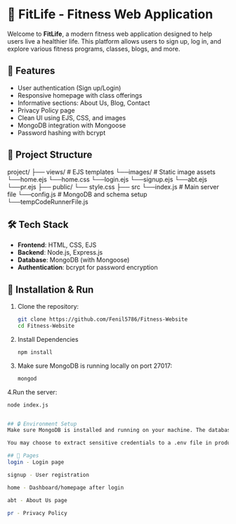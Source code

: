 # 💪 FitLife - Fitness Web Application

Welcome to **FitLife**, a modern fitness web application designed to help users live a healthier life. This platform allows users to sign up, log in, and explore various fitness programs, classes, blogs, and more.

## 🚀 Features

- User authentication (Sign up/Login)
- Responsive homepage with class offerings
- Informative sections: About Us, Blog, Contact
- Privacy Policy page
- Clean UI using EJS, CSS, and images
- MongoDB integration with Mongoose
- Password hashing with bcrypt

## 📂 Project Structure

project/
├── views/ # EJS templates
  └──images/ # Static image assets
  └──home.ejs
  └──home.css
  └──login.ejs
  └──signup.ejs
  └──abt.ejs
  └──pr.ejs
├── public/ 
  └── style.css
├── src
  └──index.js # Main server file
  └──config.js # MongoDB and schema setup
  └──tempCodeRunnerFile.js



## 🛠️ Tech Stack

- **Frontend**: HTML, CSS, EJS
- **Backend**: Node.js, Express.js
- **Database**: MongoDB (with Mongoose)
- **Authentication**: bcrypt for password encryption

## 🧪 Installation & Run

1. Clone the repository:

   ```bash
   git clone https://github.com/Fenil5786/Fitness-Website
   cd Fitness-Website
   
2. Install Dependencies
   ```bash
   npm install

3. Make sure MongoDB is running locally on port 27017:

   ```bash
   mongod

4.Run the server:

   ```bash
   node index.js


## 🔒 Environment Setup
Make sure MongoDB is installed and running on your machine. The database used is Login-tut.

You may choose to extract sensitive credentials to a .env file in production.

## 📄 Pages
login - Login page

signup - User registration

home - Dashboard/homepage after login

abt - About Us page

pr - Privacy Policy
